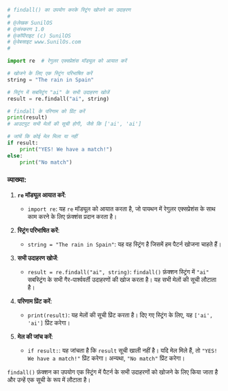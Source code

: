 
```python
# findall() का उपयोग करके स्ट्रिंग खोजने का उदाहरण
#
# @लेखक SunilOS  
# @संस्करण 1.0
# @कॉपीराइट (c) SunilOS  
# @वेबसाइट www.SunilOs.com
#

import re  # रेगुलर एक्सप्रेशंस मॉड्यूल को आयात करें

# खोजने के लिए एक स्ट्रिंग परिभाषित करें
string = "The rain in Spain"

# स्ट्रिंग में सबस्ट्रिंग "ai" के सभी उदाहरण खोजें
result = re.findall("ai", string) 

# findall के परिणाम को प्रिंट करें
print(result)  
# आउटपुट सभी मेलों की सूची होगी, जैसे कि ['ai', 'ai']

# जांचें कि कोई मेल मिला या नहीं
if result:
    print("YES! We have a match!")
else:
    print("No match")
```

### व्याख्या:

1. **`re` मॉड्यूल आयात करें**:
   - `import re`: यह `re` मॉड्यूल को आयात करता है, जो पायथन में रेगुलर एक्सप्रेशंस के साथ काम करने के लिए फ़ंक्शंस प्रदान करता है।

2. **स्ट्रिंग परिभाषित करें**:
   - `string = "The rain in Spain"`: यह वह स्ट्रिंग है जिसमें हम पैटर्न खोजना चाहते हैं।

3. **सभी उदाहरण खोजें**:
   - `result = re.findall("ai", string)`: `findall()` फ़ंक्शन स्ट्रिंग में `"ai"` सबस्ट्रिंग के सभी गैर-पार्श्ववर्ती उदाहरणों की खोज करता है। यह सभी मेलों की सूची लौटाता है।

4. **परिणाम प्रिंट करें**:
   - `print(result)`: यह मेलों की सूची प्रिंट करता है। दिए गए स्ट्रिंग के लिए, यह `['ai', 'ai']` प्रिंट करेगा।

5. **मेल की जांच करें**:
   - `if result:`: यह जांचता है कि `result` सूची खाली नहीं है। यदि मेल मिले हैं, तो `"YES! We have a match!"` प्रिंट करेगा। अन्यथा, `"No match"` प्रिंट करेगा।

`findall()` फ़ंक्शन का उपयोग एक स्ट्रिंग में पैटर्न के सभी उदाहरणों को खोजने के लिए किया जाता है और उन्हें एक सूची के रूप में लौटाता है।
